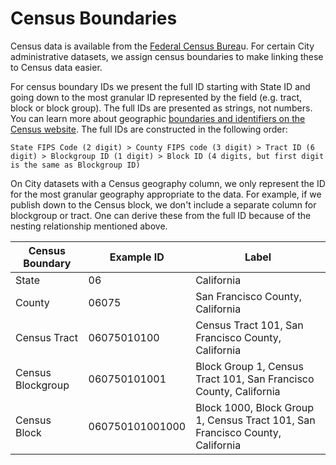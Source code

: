 # Census Boundaries
Census data is available from the [Federal Census Burea](http://census.gov)u. For certain City administrative datasets, we assign census boundaries to make linking these to Census data easier.

For census boundary IDs we present the full ID starting with State ID and going down to the most granular ID represented by the field (e.g. tract, block or block group). The full IDs are presented as strings, not numbers. You can learn more about geographic [boundaries and identifiers on the Census website](https://www.census.gov/geo/reference/geocodes.html). The full IDs are constructed in the following order:

```
State FIPS Code (2 digit) > County FIPS code (3 digit) > Tract ID (6 digit) > Blockgroup ID (1 digit) > Block ID (4 digits, but first digit is the same as Blockgroup ID)
```

On City datasets with a Census geography column, we only represent the ID for the most granular geography appropriate to the data. For example, if we publish down to the Census block, we don't include a separate column for blockgroup or tract. One can derive these from the full ID because of the nesting relationship mentioned above.

| Census Boundary | Example ID | Label
| -- | -- | -- |
| State | 06 | California |
| County | 06075 | San Francisco County, California | 
| Census Tract | 06075010100 | Census Tract 101, San Francisco County, California |
| Census Blockgroup | 060750101001 |Block Group 1, Census Tract 101, San Francisco County, California |
| Census Block  | 060750101001000 | Block 1000, Block Group 1, Census Tract 101, San Francisco County, California |




